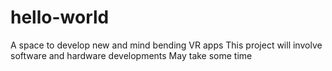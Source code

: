# hello-world
A space to develop new and mind bending VR apps
This project will involve software and hardware developments
May take some time
